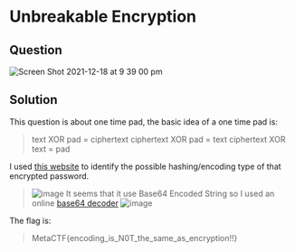 # Unbreakable Encryption

## Question
![Screen Shot 2021-12-18 at 9 39 00 pm](https://user-images.githubusercontent.com/65474495/146638108-d2161618-68c8-47fa-b571-7483bf3af9eb.png)

## Solution
This question is about one time pad, the basic idea of a one time pad is:
>text XOR pad = ciphertext
ciphertext XOR pad = text
ciphertext XOR text = pad

I used [this website](https://hashes.com/en/tools/hash_identifier) to identify the possible hashing/encoding type of that encrypted password.
> ![image](https://user-images.githubusercontent.com/65474495/146637718-4c5b4f34-e9ef-472f-98a3-3deb1a4e2b27.png)
It seems that it use Base64 Encoded String so I used an online [base64 decoder](https://www.base64decode.org/)
> ![image](https://user-images.githubusercontent.com/65474495/146637753-9a2930e1-c6de-4ee2-b96f-6d45280eb030.png)

The flag is:
> MetaCTF{encoding_is_N0T_the_same_as_encryption!!}
